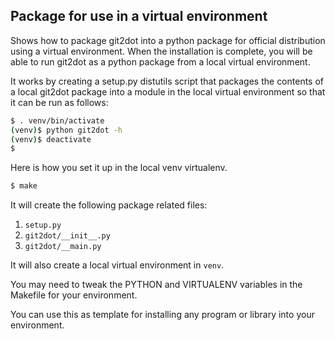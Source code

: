 ## Package for use in a virtual environment

Shows how to package git2dot into a python package for official
distribution using a virtual environment. When the installation
is complete, you will be able to run git2dot as a python package
from a local virtual environment.

It works by creating a setup.py distutils script that packages
the contents of a local git2dot package into a module in the
local virtual environment so that it can be run as follows:

```bash
$ . venv/bin/activate
(venv)$ python git2dot -h
(venv)$ deactivate
$
```

Here is how you set it up in the local venv virtualenv.

```bash
$ make
```

It will create the following package related files:

1. ``setup.py``
2. ``git2dot/__init__.py``
3. ``git2dot/__main.py``

It will also create a local virtual environment in ``venv``.

You may need to tweak the PYTHON and VIRTUALENV variables
in the Makefile for your environment.

You can use this as template for installing any program or
library into your environment.
